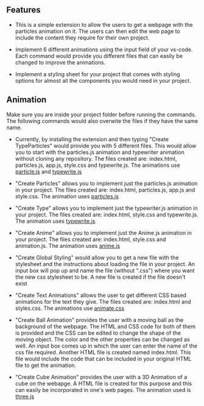 ## Features

- This is a simple extension to allow the users to get a webpage with the particles animation on it. The users can then edit the web page to include the content they require for their own project.

- Implement 6 different animations using the input field of your vs-code. Each command would provide you different files that can easily be changed to improve the animations.

- Implement a styling sheet for your project that comes with styling options for almost all the components you would need in your project.

## Animation

Make sure you are inside your project folder before running the commands. The following commands would also overwite the files if they have the same name.

- Currently, by installing the extension and then typing "Create TypeParticles" would provide you with 5 different files. This would allow you to start with the particles.js animation and typewriter animation without cloning any repository. The files created are: index.html, particles.js, app.js, style.css and typewrite.js. The animations use [particle.js](https://vincentgarreau.com/particles.js/) and [typewrite.js](https://ola-wale.github.io/typewritejs/)

- "Create Particles" allows you to implement just the particles.js animation in your project. The files created are: index.html, particles.js, app.js and style.css. The animation uses [particles.js](https://vincentgarreau.com/particles.js/)

- "Create Type" allows you to implement just the typewriter.js animation in your project. The files created are: index.html, style.css and typewrite.js. The animation uses [typewrite.js](https://ola-wale.github.io/typewritejs/)

- "Create Anime" allows you to implement just the Anime.js animation in your project. The files created are: index.html, style.css and animation.js. The animation uses [anime.js](https://animejs.com)

- "Create Global Styling" would allow you to get a new file with the stylesheet and the instructions about loading the file in your project. An input box will pop up and name the file (without ".css") where you want the new css stylesheet to be. A new file is created if the file doesn't exist

- "Create Text Animations" allows the user to get different CSS based animations for the text they give. The files created are: index.html and styles.css. The animations use [animate.css](https://github.com/daneden/animate.css)

- "Create Ball Animation" provides the user with a moving ball as the background of the webpage. The HTML and CSS code for both of them is provided and the CSS can be edited to change the shape of the moving object. The color and the other properties can be changed as well. An input box comes up in which the user can enter the name of the css file required. Another HTML file is created named index.html. This file would include the code that can be included in your original HTML file to get the animation.

- "Create Cube Animation" provides the user with a 3D Animation of a cube on the webapge. A HTML file is created for this purpose and this can easily be incorporated in one's web pages. The animation used is [three.js](https://github.com/mrdoob/three.js/)
